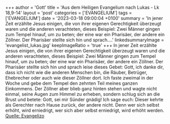 +++
author = 'Gott'
title = 'Aus dem Heiligen Evangelium nach Lukas - Lk 18,9-14'
layout = 'post'
categories = ['EVANGELIUM']
tags = ['EVANGELIUM']
date = '2023-03-18 09:00:04 +0100'
summary = 'In jener Zeit erzählte Jesus einigen, die von ihrer eigenen Gerechtigkeit überzeugt waren und die anderen verachteten, dieses Beispiel: Zwei Männer gingen zum Tempel hinauf, um zu beten; der eine war ein Pharisäer, der andere ein Zöllner. Der Pharisäer stellte sich hin und sprach....'
linkedsummaryImage = 'evangelist_lukas.jpg'
keepImageRatio = 'true'
+++
In jener Zeit erzählte Jesus einigen, die von ihrer eigenen Gerechtigkeit überzeugt waren und die anderen verachteten, dieses Beispiel:
Zwei Männer gingen zum Tempel hinauf, um zu beten; der eine war ein Pharisäer, der andere ein Zöllner.
Der Pharisäer stellte sich hin und sprach leise dieses Gebet: Gott, ich danke dir, dass ich nicht wie die anderen Menschen bin, die Räuber, Betrüger, Ehebrecher oder auch wie dieser Zöllner dort.<!--more-->
Ich faste zweimal in der Woche und gebe dem Tempel den zehnten Teil meines ganzen Einkommens.
Der Zöllner aber blieb ganz hinten stehen und wagte nicht einmal, seine Augen zum Himmel zu erheben, sondern schlug sich an die Brust und betete: Gott, sei mir Sünder gnädig!
Ich sage euch: Dieser kehrte als Gerechter nach Hause zurück, der andere nicht. Denn wer sich selbst erhöht, wird erniedrigt, wer sich aber selbst erniedrigt, wird erhöht werden.<br> [Quelle: Evangelizo](https://evangeliumtagfuertag.org/DE/gospel)